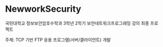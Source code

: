 # NewworkSecurity



국민대학교 정보보안암호수학과 3학년 2학기
보안네트워크프로그래밍 강의 최종 프로젝트

주제: TCP 기반 FTP 응용 프로그램(서버/클라이언트) 개발
